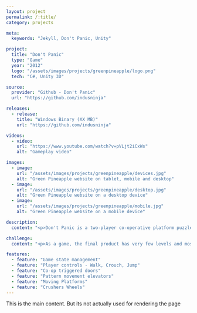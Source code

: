 ```yaml
---
layout: project
permalink: /:title/
category: projects

meta:
  keywords: "Jekyll, Don't Panic, Unity"

project:
  title: "Don't Panic"
  type: "Game"
  year: "2012"
  logo: "/assets/images/projects/greenpineapple/logo.png"
  tech: "C#, Unity 3D"

source:
  provider: "Github - Don't Panic"
  url: "https://github.com/indusninja"

releases:
  - release:
    title: "Windows Binary (XX MB)"
    url: "https://github.com/indusninja"

videos:
  - video:
    url: "https://www.youtube.com/watch?v=pVLjt2iCxWs"
    alt: "Gameplay video"

images:
  - image:
    url: "/assets/images/projects/greenpineapple/devices.jpg"
    alt: "Green Pineapple website on tablet, mobile and desktop"
  - image:
    url: "/assets/images/projects/greenpineapple/desktop.jpg"
    alt: "Green Pineapple website on a desktop device"
  - image:
    url: "/assets/images/projects/greenpineapple/mobile.jpg"
    alt: "Green Pineapple website on a mobile device"

description:
  content: "<p>Don't Panic is a two-player co-operative platform puzzle game, which was developed during the Nordic Game Jam 2012. Each player controls a robot in the game whose primary resource is electric energy, which is used for movement.</p><p>However, even staying idle saps some energy from the robots. So, effectively players have only a certain amount of time to finish each level. In order to mediate the effects of losing energy, players can pick up the radiant balls (energy cores) in the level. This ball recharges the robot holding it, but doesn't stop charging it past its maximum capacity either. This means prolonged exposure of the ball can destroy the robot.</p><p>Both players have to work together in order to overcome such challenges presented in the level to reach end of the level.</p>"

challenge:
  content: "<p>As a game, the final product has very few levels and most of them can get players stuck without any chance to reset. However, the team did run through developing a large amount ofpuzzle mechanics that can be combined into several permutations by level designers to build interesting levels. Hence, while we failed to create an engaging game, we were able to create a toolset for level designers.</p>"

features:
  - feature: "Game state management"
  - feature: "Player controls - Walk, Crouch, Jump"
  - feature: "Co-op triggered doors"
  - feature: "Pattern movement elevators"
  - feature: "Moving Platforms"
  - feature: "Crushers Wheels"
---
```

<p>This is the main content. But its not actually used for rendering the page</p>